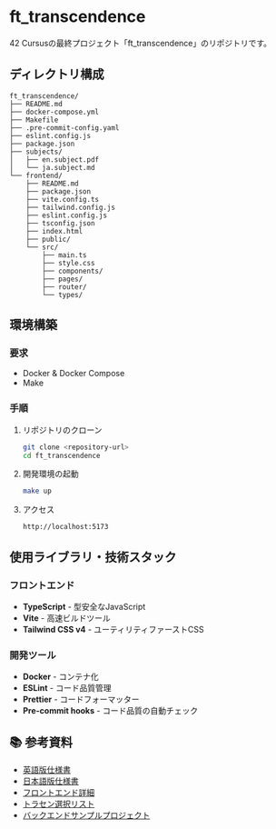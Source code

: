# ft_transcendence

42 Cursusの最終プロジェクト「ft_transcendence」のリポジトリです。

## ディレクトリ構成

```
ft_transcendence/
├── README.md
├── docker-compose.yml
├── Makefile
├── .pre-commit-config.yaml
├── eslint.config.js
├── package.json
├── subjects/
│   ├── en.subject.pdf
│   └── ja.subject.md
└── frontend/
    ├── README.md
    ├── package.json
    ├── vite.config.ts
    ├── tailwind.config.js
    ├── eslint.config.js
    ├── tsconfig.json
    ├── index.html
    ├── public/
    └── src/
        ├── main.ts
        ├── style.css
        ├── components/
        ├── pages/
        ├── router/
        └── types/
```

## 環境構築

### 要求

- Docker & Docker Compose
- Make

### 手順

1. リポジトリのクローン

   ```bash
   git clone <repository-url>
   cd ft_transcendence
   ```

2. 開発環境の起動

   ```bash
   make up
   ```

3. アクセス
   ```
   http://localhost:5173
   ```

## 使用ライブラリ・技術スタック

### フロントエンド

- **TypeScript** - 型安全なJavaScript
- **Vite** - 高速ビルドツール
- **Tailwind CSS v4** - ユーティリティファーストCSS

### 開発ツール

- **Docker** - コンテナ化
- **ESLint** - コード品質管理
- **Prettier** - コードフォーマッター
- **Pre-commit hooks** - コード品質の自動チェック

## 📚 参考資料

- [英語版仕様書](./subjects/en.subject.pdf)
- [日本語版仕様書](./subjects/ja.subject.md)
- [フロントエンド詳細](./frontend/README.md)
- [トラセン選択リスト](https://docs.google.com/spreadsheets/d/1MmifLUIpSIjhODcBtV3iFigSY0vfoZjxOBQdi6Uwdu0/edit?pli=1&gid=0#gid=0)
- [バックエンドサンプルプロジェクト](https://github.com/fastify/demo)
